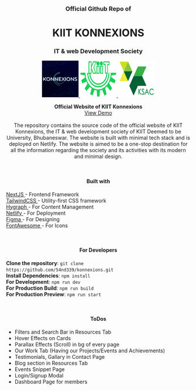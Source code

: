 <h3 align="center">Official Github Repo of</h3>
<h1 align="center">KIIT KONNEXIONS</h1>
<h3 align="center">IT & web Development Society</h3>

<p align="center">
  <a href="https://konnexions.netlify.app">
    <img src="public/logos/grplogo2.png" alt="Konnexions Logo" width="100" height="100">
  </a>
  <a href="https://kiit.ac.in/">
    <img src="public/logos/kiit-logo-png.png" alt="KIIT Logo" width="100" height="100">
  </a>
  <a href="https://ksac.kiit.ac.in/">
    <img src="public/logos/KSAC_logo.png" alt="KSAC_logo" width="100" height="100">
  </a>
</p>

<p align="center">
  <strong>Official Website of KIIT Konnexions</strong> <br />
  <a href="https://konnexions.netlify.app">View Demo</a>
  <br />
  <br />
  The repository contains the source code of the official website of KIIT Konnexions, the IT & web development society of KIIT Deemed to be University, Bhubaneswar. The website is built with minimal tech stack and is deployed on Netlify. The website is aimed to be a one-stop destination for all the information regarding the society and its activities with its modern and minimal design.
</p>
<br />

<h4 align="center">Built with</h4>
<p>
  <a href="https://nextjs.org/"> NextJS </a> - Frontend Framework <br />
  <a href="https://tailwindcss.com/"> TailwindCSS </a> - Utility-first CSS framework <br />
  <a href="https://hyvor.com/hygraph"> Hygraph </a> - For Content Management <br />
  <a href="https://www.netlify.com/"> Netlify </a> - For Deployment <br />
  <a href="https://www.figma.com/"> Figma </a> - For Designing <br />
  <a href="https://fontawesome.com/"> FontAwesome </a> - For Icons <br />
</p>
<br />

<h4 align="center">For Developers</h4>
<p>
  <strong>Clone the repository</strong>:
  <code>git clone https://github.com/54nd339/konnexions.git</code> <br />
  <strong>Install Dependencies</strong>:
  <code>npm install</code> <br />
  <strong>For Development</strong>: 
  <code>npm run dev</code> <br />
  <strong>For Production Build</strong>:
  <code>npm run build</code> <br />
  <strong>For Production Preview</strong>:
  <code>npm run start</code> <br />
</p>
<br />

<h4 align="center">ToDos</h4>
<p>
  <ul>
    <li> Filters and Search Bar in Resources Tab </li>
    <li> Hover Effects on Cards </li>
    <li> Parallax Effects (Scroll) in bg of every page </li>
    <li> Our Work Tab (Having our Projects/Events and Achievements) </li>
    <li> Testimonials, Gallary in Contact Page </li>
    <li> Blog section in Resources Tab </li>
    <li> Events Snippet Page </li>
    <li> Login/Signup Modal </li>
    <li> Dashboard Page for members </li>
  </ul>
</p>
<br />
